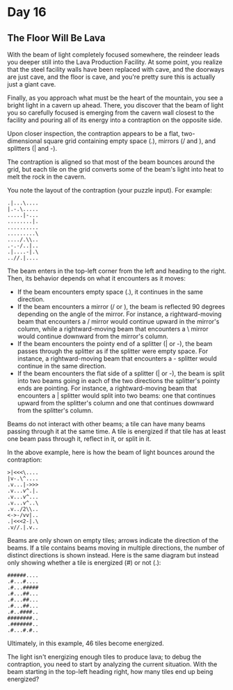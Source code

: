 # Day 16

## The Floor Will Be Lava

With the beam of light completely focused somewhere, the reindeer leads you deeper still into the Lava Production 
Facility. At some point, you realize that the steel facility walls have been replaced with cave, and the doorways are 
just cave, and the floor is cave, and you're pretty sure this is actually just a giant cave.

Finally, as you approach what must be the heart of the mountain, you see a bright light in a cavern up ahead. There, you 
discover that the beam of light you so carefully focused is emerging from the cavern wall closest to the facility and 
pouring all of its energy into a contraption on the opposite side.

Upon closer inspection, the contraption appears to be a flat, two-dimensional square grid containing empty space (.), 
mirrors (/ and \), and splitters (| and -).

The contraption is aligned so that most of the beam bounces around the grid, but each tile on the grid converts some of 
the beam's light into heat to melt the rock in the cavern.

You note the layout of the contraption (your puzzle input). For example:

```
.|...\....
|.-.\.....
.....|-...
........|.
..........
.........\
..../.\\..
.-.-/..|..
.|....-|.\
..//.|....
```

The beam enters in the top-left corner from the left and heading to the right. Then, its behavior depends on what it
encounters as it moves:

- If the beam encounters empty space (.), it continues in the same direction.
- If the beam encounters a mirror (/ or \), the beam is reflected 90 degrees depending on the angle of the mirror. For
instance, a rightward-moving beam that encounters a / mirror would continue upward in the mirror's column, while a 
rightward-moving beam that encounters a \ mirror would continue downward from the mirror's column.
- If the beam encounters the pointy end of a splitter (| or -), the beam passes through the splitter as if the splitter
were empty space. For instance, a rightward-moving beam that encounters a - splitter would continue in the same 
direction.
- If the beam encounters the flat side of a splitter (| or -), the beam is split into two beams going in each of the two 
directions the splitter's pointy ends are pointing. For instance, a rightward-moving beam that encounters a | splitter 
would split into two beams: one that continues upward from the splitter's column and one that continues downward from 
the splitter's column.

Beams do not interact with other beams; a tile can have many beams passing through it at the same time. A tile is 
energized if that tile has at least one beam pass through it, reflect in it, or split in it.

In the above example, here is how the beam of light bounces around the contraption:

```
>|<<<\....
|v-.\^....
.v...|->>>
.v...v^.|.
.v...v^...
.v...v^..\
.v../2\\..
<->-/vv|..
.|<<<2-|.\
.v//.|.v..
```

Beams are only shown on empty tiles; arrows indicate the direction of the beams. If a tile contains beams moving in 
multiple directions, the number of distinct directions is shown instead. Here is the same diagram but instead only 
showing whether a tile is energized (#) or not (.):

```
######....
.#...#....
.#...#####
.#...##...
.#...##...
.#...##...
.#..####..
########..
.#######..
.#...#.#..
```

Ultimately, in this example, 46 tiles become energized.

The light isn't energizing enough tiles to produce lava; to debug the contraption, you need to start by analyzing the 
current situation. With the beam starting in the top-left heading right, how many tiles end up being energized?